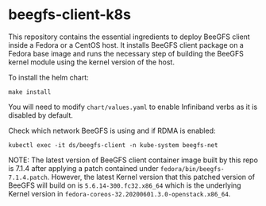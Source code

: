 # beegfs-client-k8s

This repository contains the essential ingredients to deploy BeeGFS client
inside a Fedora or a CentOS host. It installs BeeGFS client package on a Fedora
base image and runs the necessary step of building the BeeGFS kernel module
using the kernel version of the host.

To install the helm chart:

    make install

You will need to modify `chart/values.yaml` to enable Infiniband verbs as it is
disabled by default.

Check which network BeeGFS is using and if RDMA is enabled:

    kubectl exec -it ds/beegfs-client -n kube-system beegfs-net

NOTE: The latest version of BeeGFS client container image built by this repo is
7.1.4 after applying a patch contained under `fedora/bin/beegfs-7.1.4.patch`.
However, the latest Kernel version that this patched version of BeeGFS will
build on is `5.6.14-300.fc32.x86_64` which is the underlying Kernel version in
`fedora-coreos-32.20200601.3.0-openstack.x86_64`.
